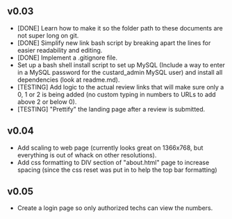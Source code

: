 v0.03
-----

 - [DONE] Learn how to make it so the folder path to these documents are not super long on git.
 - [DONE] Simplify new link bash script by breaking apart the lines for easier readability and editing.
 - [DONE] Implement a .gitignore file.
 - Set up a bash shell install script to set up MySQL (Include a way to enter in a MySQL password for the custard_admin MySQL user) and install all dependencies (look at readme.md).
 - [TESTING] Add logic to the actual review links that will make sure only a 0, 1 or 2 is being added (no custom typing in numbers to URLs to add above 2 or below 0).
 - [TESTING] "Prettify" the landing page after a review is submitted.

v0.04
-----

 - Add scaling to web page (currently looks great on 1366x768, but everything is out of whack on other resolutions).
 - Add css formatting to DIV section of "about.html" page to increase spacing (since the css reset was put in to help the top bar formatting)

v0.05
-----

 - Create a login page so only authorized techs can view the numbers.
